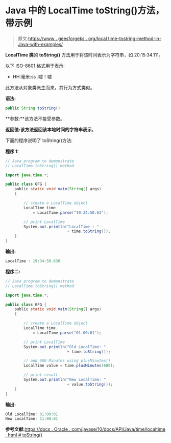 # Java 中的 LocalTime toString()方法，带示例

> 原文:[https://www . geesforgeks . org/local time-tostring-method-in-Java-with-examples/](https://www.geeksforgeeks.org/localtime-tostring-method-in-java-with-examples/)

**LocalTime 类**的 **toString()** 方法用于将该时间表示为字符串，如 20:15:34.111。

以下 ISO-8601 格式用于表示:

*   HH:毫米:ss .嘘！嘘

此方法从对象类派生而来，其行为方式类似。

**语法:**

```java
public String toString()

```

**参数:**该方法不接受参数。

**返回值:**该方法返回该本地时间的**字符串表示**。

下面的程序说明了 toString()方法:

**程序 1:**

```java
// Java program to demonstrate
// LocalTime.toString() method

import java.time.*;

public class GFG {
    public static void main(String[] args)
    {

        // create a LocalTime object
        LocalTime time
            = LocalTime.parse("19:34:50.63");

        // print LocalTime
        System.out.println("LocalTime : "
                           + time.toString());
    }
}
```

**输出:**

```java
LocalTime : 19:34:50.630

```

**程序二:**

```java
// Java program to demonstrate
// LocalTime.toString() method

import java.time.*;

public class GFG {
    public static void main(String[] args)
    {

        // create a LocalTime object
        LocalTime time
            = LocalTime.parse("01:00:01");

        // print LocalTime
        System.out.println("Old LocalTime: "
                           + time.toString());

        // add 600 Minutes using plusMinutes()
        LocalTime value = time.plusMinutes(600);

        // print result
        System.out.println("New LocalTime: "
                           + value.toString());
    }
}
```

**输出:**

```java
Old LocalTime: 01:00:01
New LocalTime: 11:00:01

```

**参考文献:**[https://docs . Oracle . com/javase/10/docs/API/Java/time/localtime . html # toString()](https://docs.oracle.com/javase/10/docs/api/java/time/LocalTime.html#toString())